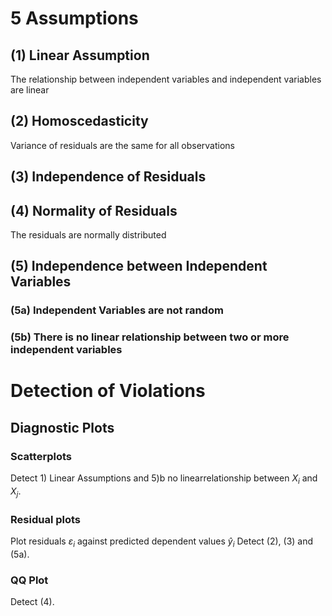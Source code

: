 # 5 Assumptions
## (1) Linear Assumption
The relationship between independent variables and independent variables are linear
## (2) Homoscedasticity
Variance of residuals are the same for all observations
## (3) Independence of Residuals

## (4) Normality of Residuals
The residuals are normally distributed
## (5) Independence between Independent Variables
### (5a) Independent Variables are not random
### (5b) There is no linear relationship between two or more independent variables


# Detection of Violations
## Diagnostic Plots
### Scatterplots
Detect 1) Linear Assumptions and 5)b no linearrelationship between $X_i$ and $X_j$.
### Residual plots
Plot residuals $\varepsilon_{i}$ against predicted dependent values $\hat{y}_{i}$ Detect (2), (3) and (5a).
### QQ Plot
Detect (4).

